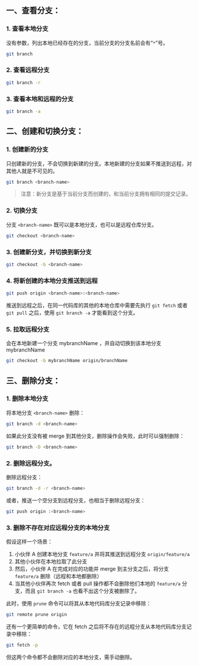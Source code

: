 
## 一、查看分支：

### 1. 查看本地分支
没有参数，列出本地已经存在的分支，当前分支的分支名前会有“`*`”号。

```bash
git branch
```

### 2. 查看远程分支

```bash
git branch -r
```

### 3. 查看本地和远程的分支

```bash
git branch -a
```

## 二、创建和切换分支：

### 1. 创建新的分支

只创建新的分支，不会切换到新建的分支。本地新建的分支如果不推送到远程，对其他人就是不可见的。

```bash
git branch <branch-name>
```

> 注意：新分支是基于当前分支而创建的，和当前分支拥有相同的提交记录。

### 2. 切换分支

分支 `<branch-name>` 既可以是本地分支，也可以是远程仓库分支。

```bash
git checkout <branch-name>
```

### 3. 创建新分支，并切换到新分支

```bash
git checkout -b <branch-name>
```

### 4. 将新创建的本地分支推送到远程

```bash
git push origin <branch-name>:<branch-name>
```

推送到远程之后，在同一代码库的其他的本地仓库中需要先执行 `git fetch` 或者 `git pull` 之后，使用 `git branch -a` 才能看到这个分支。

### 5. 拉取远程分支

会在本地新建一个分支 mybranchName ，并自动切换到该本地分支 mybranchName

```bash
git checkout -b mybranchName origin/branchName
```


## 三、删除分支：

### 1. 删除本地分支

将本地分支 `<branch-name>` 删除：

```bash
git branch -d <branch-name>
```

如果此分支没有被 merge 到其他分支，删除操作会失败，此时可以强制删除：

```bash
git branch -D <branch-name>
```

### 2. 删除远程分支。

删除远程分支：

```bash
git branch -d -r <branch-name>
```

或者，推送一个空分支到远程分支，也相当于删除远程分支：

```bash
git push origin :<branch-name>
```

### 3. 删除不存在对应远程分支的本地分支

假设这样一个场景：

1. 小伙伴 A 创建本地分支 `feature/a` 并将其推送到远程分支 `origin/feature/a`
2. 其他小伙伴在本地拉取了此分支
3. 然后，小伙伴 A 在完成对应的功能并 merge 到主分支之后，将分支 `feature/a` 删除（远程和本地都删除）
4. 当其他小伙伴再次 fetch 或者 pull 操作都不会删除他们本地的 `feature/a` 分支，而且 `git branch -a` 也看不出这个分支被删除了。

此时，使用 `prune` 命令可以将其从本地代码库分支记录中移除：

```bash
git remote prune origin
```

还有一个更简单的命令，它在 fetch 之后将不存在的远程分支从本地代码库分支记录中移除：

```bash
git fetch -p
```

但这两个命令都不会删除对应的本地分支，需手动删除。
